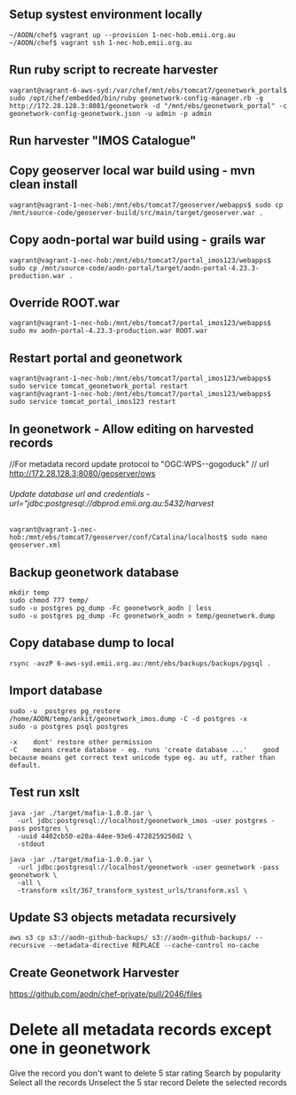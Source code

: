 ## Setup systest environment locally 
```
~/AODN/chef$ vagrant up --provision 1-nec-hob.emii.org.au
~/AODN/chef$ vagrant ssh 1-nec-hob.emii.org.au
```

## Run ruby script to recreate harvester
```
vagrant@vagrant-6-aws-syd:/var/chef/mnt/ebs/tomcat7/geonetwork_portal$ sudo /opt/chef/embedded/bin/ruby geonetwork-config-manager.rb -g http://172.28.128.3:8081/geonetwork -d "/mnt/ebs/geonetwork_portal" -c geonetwork-config-geonetwork.json -u admin -p admin
```

## Run harvester "IMOS Catalogue"
## Copy geoserver local war build using -  mvn clean install
```
vagrant@vagrant-1-nec-hob:/mnt/ebs/tomcat7/geoserver/webapps$ sudo cp /mnt/source-code/geoserver-build/src/main/target/geoserver.war .
```

## Copy aodn-portal war build using - grails war
```
vagrant@vagrant-1-nec-hob:/mnt/ebs/tomcat7/portal_imos123/webapps$ sudo cp /mnt/source-code/aodn-portal/target/aodn-portal-4.23.3-production.war .
```

## Override ROOT.war
```
vagrant@vagrant-1-nec-hob:/mnt/ebs/tomcat7/portal_imos123/webapps$ sudo mv aodn-portal-4.23.3-production.war ROOT.war
```

## Restart portal and geonetwork
```
vagrant@vagrant-1-nec-hob:/mnt/ebs/tomcat7/portal_imos123/webapps$ sudo service tomcat_geonetwork_portal restart
vagrant@vagrant-1-nec-hob:/mnt/ebs/tomcat7/portal_imos123/webapps$ sudo service tomcat_portal_imos123 restart
```

## In geonetwork - Allow editing on harvested records	
//For metadata record update protocol to "OGC:WPS--gogoduck"
// url http://172.28.128.3:8080/geoserver/ows

###### Update database url and credentials - url="jdbc:postgresql://dbprod.emii.org.au:5432/harvest
```
vagrant@vagrant-1-nec-hob:/mnt/ebs/tomcat7/geoserver/conf/Catalina/localhost$ sudo nano geoserver.xml 
```

## Backup geonetwork database
```
mkdir temp
sudo chmod 777 temp/
sudo -u postgres pg_dump -Fc geonetwork_aodn | less
sudo -u postgres pg_dump -Fc geonetwork_aodn > temp/geonetwork.dump
```

## Copy database dump to local
```
rsync -avzP 6-aws-syd.emii.org.au:/mnt/ebs/backups/backups/pgsql .
```

## Import database
```
sudo -u  postgres pg_restore /home/AODN/temp/ankit/geonetwork_imos.dump -C -d postgres -x
sudo -u postgres psql postgres

-x    dont' restore other permission
-C    means create database - eg. runs 'create database ...'    good because means get correct text unicode type eg. au utf, rather than default.
```

## Test run xslt
```
java -jar ./target/mafia-1.0.0.jar \
  -url jdbc:postgresql://localhost/geonetwork_imos -user postgres -pass postgres \
  -uuid 4402cb50-e20a-44ee-93e6-4728259250d2 \
  -stdout
  
java -jar ./target/mafia-1.0.0.jar \
  -url jdbc:postgresql://localhost/geonetwork -user geonetwork -pass geonetwork \
  -all \
  -transform xslt/367_transform_systest_urls/transform.xsl \
```

## Update S3 objects metadata recursively
```
aws s3 cp s3://aodn-github-backups/ s3://aodn-github-backups/ --recursive --metadata-directive REPLACE --cache-control no-cache
```
## Create Geonetwork Harvester
https://github.com/aodn/chef-private/pull/2046/files

# Delete all metadata records except one in geonetwork

Give the record you don't want to delete 5 star rating
Search by popularity
Select all the records
Unselect the 5 star record
Delete the selected records
